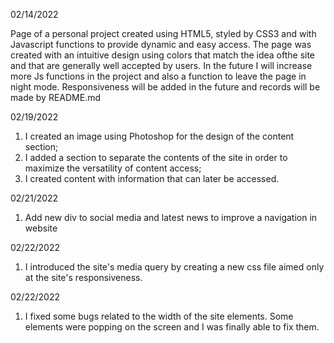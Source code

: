 02/14/2022

Page of a personal project created using HTML5, styled by CSS3 and with Javascript functions to provide dynamic and easy access.
The page was created with an intuitive design using colors that match the idea of ​​the site and that are generally well accepted by users.
In the future I will increase more Js functions in the project and also a function to leave the page in night mode.
Responsiveness will be added in the future and records will be made by README.md

02/19/2022
1. I created an image using Photoshop for the design of the content section;
2. I added a section to separate the contents of the site in order to maximize the versatility of content access;
3. I created content with information that can later be accessed.

02/21/2022
1. Add new div to social media and latest news to improve a navigation in website

02/22/2022
1. I introduced the site's media query by creating a new css file aimed only at the site's responsiveness.

02/22/2022
1. I fixed some bugs related to the width of the site elements. Some elements were popping on the screen and I was finally able to fix them.
